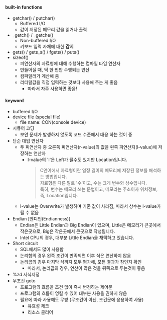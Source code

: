 #### built-in functions
- getchar() / putchar()
    - Buffered I/O
    - 값이 저장된 메모리 값을 읽거나 출력
- _getch() / _getche()
    - Non-buffered I/O
    - 키보드 입력 자체에 대한 **감지**
- gets() / gets_s() / fgets() / puts()
- sizeof()
    - 피연산자의 자료형에 대해 수행하는 컴파일 타임 연산자
    - 만들어질 때, 딱 한 번만 수행되는 연산
    - 컴파일러가 계산해 줌
    - 리터럴값을 직접 입력하는 것보다 사용해 주는 게 좋음
        - 따라서 자주 사용하면 좋음!

#### keyword
- buffered I/O
- device file (special file)
    - file name: CON(console device)
- 시큐어 코딩
    - 보안 문제가 발생하지 않도록 코드 수준에서 대응 하는 것이 중
- 단순 대입 연산자
    - 두 피연산자 중 오른쪽 피연산자(r-value)의 값을 왼쪽 피연산자(l-value)에 저장하는 연산자
        - l-value의 'l'은 Left가 될수도 있지만 Location입니다.
            > C언어에서 자료형이란 일정 길이의 메모리에 저장된 정보를 해석하는 방법입니다.
            <br>자료형은 다른 말로 '수'이고, 수는 크게 변수와 상수입니다.
            <br>특히, 변수는 메모리 쓰는 문법이고, 메모리는 주소이자 위치정보, 즉, Location입니다.
    - l-value는 Overwrite가 발생하며 기존 값이 사라짐, 따라서 상수는 l-value가 될 수 없음
- Endian [엔디언(Endianness)]
  - Endian은 Little Endian과 Big Endian이 있으며, Little은 메모리가 큰곳에서 작은곳으로, Big은 작은곳에서 큰곳으로 작성됩니다.
  - Intel CPU의 경우, 대부분 Little Endian을 채택하고 있습니다.
- Short circuit
    - SQL에서도 많이 사용함
    - 논리합의 경우 왼쪽 조건이 만족되면 이후 식은 연산하지 않음
    - 논리곱의 경우 마지막 식까지 모두 평가해, 모든 결과가 참인지 확인
        - 따라서, 논리곱의 경우, 연산이 많은 것을 뒤쪽으로 두는것이 좋음
- %zd 서식지정
- 무조건 goto
    - 프로그램의 흐름을 조건 없이 즉시 변경하는 제어문
    - 프로그램의 흐름이 엉킬 수 있어 대부분 사용을 권하지 않음
    - 필요에 따라 사용해도 무방 (무조건이 아닌, 조건문에 응용하여 사용)
        - 유효성 체크
        - 리소스 클리어
